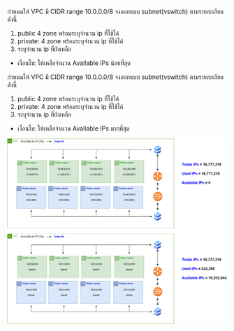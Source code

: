 กำหนดให้ VPC มี CIDR range 10.0.0.0/8 จงออกแบบ subnet(vswitch) ตามรายละเอียดดังนี้    
 1. public 4 zone พร้อมระบุจำนวน ip ที่ใช้ได้    
 2. private: 4 zone พร้อมระบุจำนวน ip ที่ใช้ได้    
 3. ระบุจำนวน ip ที่ยังเหลือ
       
* เงื่อนไข: ให้เหลือจำนวน Available IPs น้อยที่สุด

กำหนดให้ VPC มี CIDR range 10.0.0.0/8 จงออกแบบ subnet(vswitch) ตามรายละเอียดดังนี้   
1. public 4 zone พร้อมระบุจำนวน ip ที่ใช้ได้
2. private: 4 zone พร้อมระบุจำนวน ip ที่ใช้ได้
3. ระบุจำนวน ip ที่ยังเหลือ
       
* เงื่อนไข: ให้เหลือจำนวน Available IPs มากที่สุด

![Alt text](.\PongpisutPrasri.png)